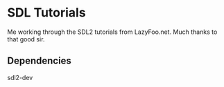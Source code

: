 # SDL Tutorials

Me working through the SDL2 tutorials from LazyFoo.net. Much thanks to that good sir.

## Dependencies
sdl2-dev
